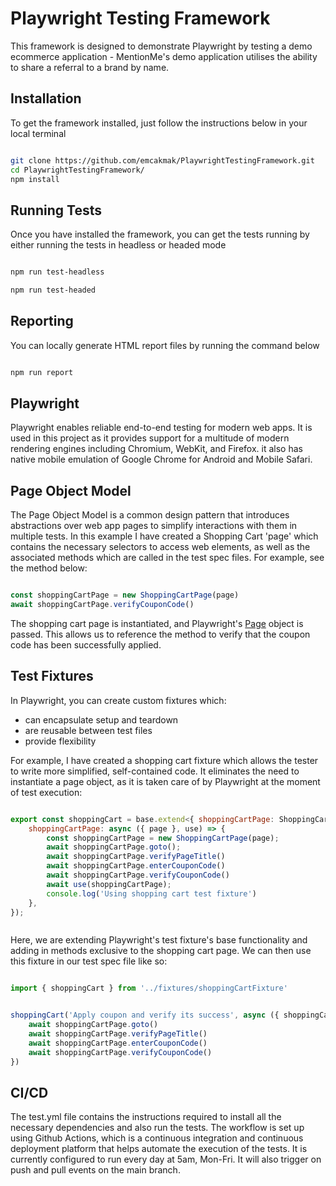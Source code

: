 # Playwright Testing Framework
This framework is designed to demonstrate Playwright by testing a demo ecommerce application - MentionMe's demo application utilises the ability to share a referral to a brand by name. 



## Installation
To get the framework installed, just follow the instructions below in your local terminal

```sh

git clone https://github.com/emcakmak/PlaywrightTestingFramework.git
cd PlaywrightTestingFramework/
npm install 

```



## Running Tests
Once you have installed the framework, you can get the tests running by either running the tests in headless or headed mode

```sh

npm run test-headless

npm run test-headed

```



## Reporting
You can locally generate HTML report files by running the command below

```sh

npm run report

```


## Playwright
Playwright enables reliable end-to-end testing for modern web apps. It is used in this project as it provides support for a multitude of modern rendering engines including Chromium, WebKit, and Firefox. it also has native mobile emulation of Google Chrome for Android and Mobile Safari. 



## Page Object Model
The Page Object Model is a common design pattern that introduces abstractions over web app pages to simplify interactions with them in multiple tests. In this example I have created a Shopping Cart 'page' which contains the necessary selectors to access web elements, as well as the associated methods which are called in the test spec files. For example, see the method below:



```js

const shoppingCartPage = new ShoppingCartPage(page)
await shoppingCartPage.verifyCouponCode()

```

The shopping cart page is instantiated, and Playwright's [Page](https://playwright.dev/docs/test-pom) object is passed. This allows us to reference the method to verify that the coupon code has been successfully applied.




## Test Fixtures
In Playwright, you can create custom fixtures which:
- can encapsulate setup and teardown
- are reusable between test files
- provide flexibility

For example, I have created a shopping cart fixture which allows the tester to write more simplified, self-contained code. It eliminates the need to instantiate a page object, as it is taken care of by Playwright at the moment of test execution:


```js

export const shoppingCart = base.extend<{ shoppingCartPage: ShoppingCartPage }>({
    shoppingCartPage: async ({ page }, use) => {
        const shoppingCartPage = new ShoppingCartPage(page);
        await shoppingCartPage.goto();
        await shoppingCartPage.verifyPageTitle()
        await shoppingCartPage.enterCouponCode()
        await shoppingCartPage.verifyCouponCode()
        await use(shoppingCartPage);
        console.log('Using shopping cart test fixture')
    },
});



```

Here, we are extending Playwright's test fixture's base functionality and adding in methods exclusive to the shopping cart page. We can then use this fixture in our test spec file like so:



```js

import { shoppingCart } from '../fixtures/shoppingCartFixture'


shoppingCart('Apply coupon and verify its success', async ({ shoppingCartPage }) => {
    await shoppingCartPage.goto()
    await shoppingCartPage.verifyPageTitle()
    await shoppingCartPage.enterCouponCode()
    await shoppingCartPage.verifyCouponCode()
})

```

## CI/CD
The test.yml file contains the instructions required to install all the necessary dependencies and also run the tests. The workflow is set up using Github Actions, which is a continuous integration and continuous deployment platform that helps automate the execution of the tests. It is currently configured to run every day at 5am, Mon-Fri. It will also trigger on push and pull events on the main branch.
